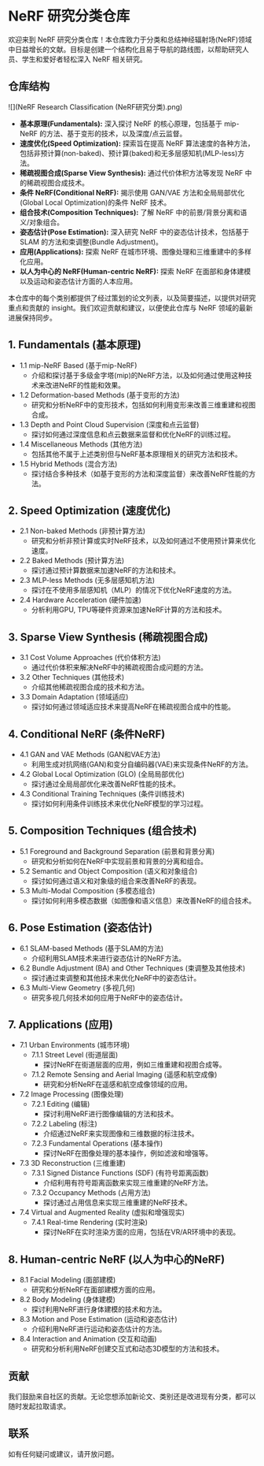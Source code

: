 # NeRF 研究分类仓库

欢迎来到 NeRF 研究分类仓库！本仓库致力于分类和总结神经辐射场(NeRF)领域中日益增长的文献。目标是创建一个结构化且易于导航的路线图，以帮助研究人员、学生和爱好者轻松深入 NeRF 相关研究。



## 仓库结构

![](NeRF Research Classification (NeRF研究分类).png)

- **基本原理(Fundamentals):** 深入探讨 NeRF 的核心原理，包括基于 mip-NeRF 的方法、基于变形的技术，以及深度/点云监督。
- **速度优化(Speed Optimization):** 探索旨在提高 NeRF 算法速度的各种方法，包括非预计算(non-baked)、预计算(baked)和无多层感知机(MLP-less)方法。
- **稀疏视图合成(Sparse View Synthesis):** 通过代价体积方法等发现 NeRF 中的稀疏视图合成技术。
- **条件 NeRF(Conditional NeRF):** 揭示使用 GAN/VAE 方法和全局局部优化(Global Local Optimization)的条件 NeRF 技术。
- **组合技术(Composition Techniques):** 了解 NeRF 中的前景/背景分离和语义/对象组合。
- **姿态估计(Pose Estimation):** 深入研究 NeRF 中的姿态估计技术，包括基于 SLAM 的方法和束调整(Bundle Adjustment)。
- **应用(Applications):** 探索 NeRF 在城市环境、图像处理和三维重建中的多样化应用。
- **以人为中心的 NeRF(Human-centric NeRF):** 探索 NeRF 在面部和身体建模以及运动和姿态估计方面的人本应用。

本仓库中的每个类别都提供了经过策划的论文列表，以及简要描述，以提供对研究重点和贡献的 insight。我们欢迎贡献和建议，以便使此仓库与 NeRF 领域的最新进展保持同步。

## 1. Fundamentals (基本原理)

- 1.1 mip-NeRF Based (基于mip-NeRF)
  - 介绍和探讨基于多级金字塔(mip)的NeRF方法，以及如何通过使用这种技术来改进NeRF的性能和效果。
- 1.2 Deformation-based Methods (基于变形的方法)
  - 研究和分析NeRF中的变形技术，包括如何利用变形来改善三维重建和视图合成。
- 1.3 Depth and Point Cloud Supervision (深度和点云监督)
  - 探讨如何通过深度信息和点云数据来监督和优化NeRF的训练过程。
- 1.4 Miscellaneous Methods (其他方法)
  - 包括其他不属于上述类别但与NeRF基本原理相关的研究方法和技术。
- 1.5 Hybrid Methods (混合方法)
  - 探讨结合多种技术（如基于变形的方法和深度监督）来改善NeRF性能的方法。

## 2. Speed Optimization (速度优化)

- 2.1 Non-baked Methods (非预计算方法)
  - 研究和分析非预计算或实时NeRF技术，以及如何通过不使用预计算来优化速度。
- 2.2 Baked Methods (预计算方法)
  - 探讨通过预计算数据来加速NeRF的方法和技术。
- 2.3 MLP-less Methods (无多层感知机方法)
  - 探讨在不使用多层感知机（MLP）的情况下优化NeRF速度的方法。
- 2.4 Hardware Acceleration (硬件加速)
  - 分析利用GPU, TPU等硬件资源来加速NeRF计算的方法和技术。

## 3. Sparse View Synthesis (稀疏视图合成)

- 3.1 Cost Volume Approaches (代价体积方法)
  - 通过代价体积来解决NeRF中的稀疏视图合成问题的方法。
- 3.2 Other Techniques (其他技术)
  - 介绍其他稀疏视图合成的技术和方法。
- 3.3 Domain Adaptation (领域适应)
  - 探讨如何通过领域适应技术来提高NeRF在稀疏视图合成中的性能。

## 4. Conditional NeRF (条件NeRF)

- 4.1 GAN and VAE Methods (GAN和VAE方法)
  - 利用生成对抗网络(GAN)和变分自编码器(VAE)来实现条件NeRF的方法。
- 4.2 Global Local Optimization (GLO) (全局局部优化)
  - 探讨通过全局局部优化来改善NeRF性能的技术。
- 4.3 Conditional Training Techniques (条件训练技术)
  - 探讨如何利用条件训练技术来优化NeRF模型的学习过程。

## 5. Composition Techniques (组合技术)

- 5.1 Foreground and Background Separation (前景和背景分离)
  - 研究和分析如何在NeRF中实现前景和背景的分离和组合。
- 5.2 Semantic and Object Composition (语义和对象组合)
  - 探讨如何通过语义和对象级的组合来改善NeRF的表现。
- 5.3 Multi-Modal Composition (多模态组合)
  - 探讨如何利用多模态数据（如图像和语义信息）来改善NeRF的组合技术。

## 6. Pose Estimation (姿态估计)

- 6.1 SLAM-based Methods (基于SLAM的方法)
  - 介绍利用SLAM技术来进行姿态估计的NeRF方法。
- 6.2 Bundle Adjustment (BA) and Other Techniques (束调整及其他技术)
  - 探讨通过束调整和其他技术来优化NeRF中的姿态估计。
- 6.3 Multi-View Geometry (多视几何)
  - 研究多视几何技术如何应用于NeRF中的姿态估计。

## 7. Applications (应用)

- 7.1 Urban Environments (城市环境)
  - 7.1.1 Street Level (街道层面)
    - 探讨NeRF在街道层面的应用，例如三维重建和视图合成等。
  - 7.1.2 Remote Sensing and Aerial Imaging (遥感和航空成像)
    - 研究和分析NeRF在遥感和航空成像领域的应用。
- 7.2 Image Processing (图像处理)
  - 7.2.1 Editing (编辑)
    - 探讨利用NeRF进行图像编辑的方法和技术。
  - 7.2.2 Labeling (标注)
    - 介绍通过NeRF来实现图像和三维数据的标注技术。
  - 7.2.3 Fundamental Operations (基本操作)
    - 探讨NeRF在图像处理的基本操作，例如滤波和增强等。
- 7.3 3D Reconstruction (三维重建)
  - 7.3.1 Signed Distance Functions (SDF) (有符号距离函数)
    - 介绍利用有符号距离函数来实现三维重建的NeRF方法。
  - 7.3.2 Occupancy Methods (占用方法)
    - 探讨通过占用信息来实现三维重建的NeRF技术。
- 7.4 Virtual and Augmented Reality (虚拟和增强现实)
  - 7.4.1 Real-time Rendering (实时渲染)
    - 探讨NeRF在实时渲染方面的应用，包括在VR/AR环境中的表现。

## 8. Human-centric NeRF (以人为中心的NeRF)

- 8.1 Facial Modeling (面部建模)
  - 研究和分析NeRF在面部建模方面的应用。
- 8.2 Body Modeling (身体建模)
  - 探讨利用NeRF进行身体建模的技术和方法。
- 8.3 Motion and Pose Estimation (运动和姿态估计)
  - 介绍利用NeRF进行运动和姿态估计的方法。
- 8.4 Interaction and Animation (交互和动画)
  - 研究和分析利用NeRF创建交互式和动态3D模型的方法和技术。

## 贡献

我们鼓励来自社区的贡献。无论您想添加新论文、类别还是改进现有分类，都可以随时发起拉取请求。

## 联系

如有任何疑问或建议，请开放问题。

